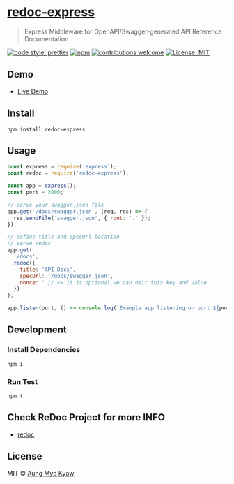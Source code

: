 # [redoc-express][redoc-express]

> Express Middleware for OpenAPI/Swagger-generated API Reference Documentation

[![code style: prettier][prettier]][prettier-url]
[![npm][npm-download]][npm-dl-url]
[![contributions welcome][contri]][contri-url]
[![License: MIT][license]][license-url]

## Demo

- [Live Demo][live-demo-url]

## Install

```shell
npm install redoc-express
```

## Usage

```javascript
const express = require('express');
const redoc = require('redoc-express');

const app = express();
const port = 3000;

// serve your swagger.json file
app.get('/docs/swagger.json', (req, res) => {
  res.sendFile('swagger.json', { root: '.' });
});

// define title and specUrl location
// serve redoc
app.get(
  '/docs',
  redoc({
    title: 'API Docs',
    specUrl: '/docs/swagger.json',
    nonce:'' // <= it is optional,we can omit this key and value
  })
);

app.listen(port, () => console.log(`Example app listening on port ${port}!`));
```

## Development

### Install Dependencies

```shell
npm i
```

### Run Test

```shell
npm t
```

## Check ReDoc Project for more INFO

- [redoc][redoc-url]

## License

MIT © [Aung Myo Kyaw](https://github.com/AungMyoKyaw)

[redoc-express]: https://github.com/AungMyoKyaw/redoc-express
[contri]: https://img.shields.io/badge/contributions-welcome-brightgreen.svg?style=flat-square
[contri-url]: https://github.com/AungMyoKyaw/redoc-express/issues
[npm-download]: https://img.shields.io/npm/dt/redoc-express.svg?style=flat-square
[npm-dl-url]: https://www.npmjs.com/package/redoc-express
[license]: https://img.shields.io/badge/License-MIT-brightgreen.svg?style=flat-square
[license-url]: https://opensource.org/licenses/MIT
[prettier]: https://img.shields.io/badge/code_style-prettier-ff69b4.svg?style=flat-square
[prettier-url]: https://github.com/prettier/prettier
[redoc-url]: https://github.com/Redocly/redoc
[live-demo-url]: http://redocly.github.io/redoc/
